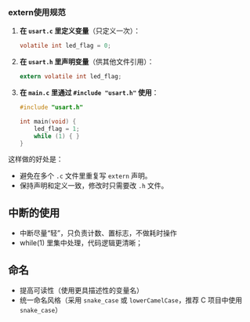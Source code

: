 ### extern使用规范

1. **在 `usart.c` 里定义变量**（只定义一次）：

   ```c
   volatile int led_flag = 0;
   ```

2. **在 `usart.h` 里声明变量**（供其他文件引用）：

   ```c
   extern volatile int led_flag;
   ```

3. **在 `main.c` 里通过 `#include "usart.h"` 使用**：

   ```c
   #include "usart.h"
   
   int main(void) {
       led_flag = 1;
       while (1) { }
   }
   ```

这样做的好处是：

- 避免在多个 `.c` 文件里重复写 `extern` 声明。
- 保持声明和定义一致，修改时只需要改 `.h` 文件。

## 中断的使用

- 中断尽量“轻”，只负责计数、置标志，不做耗时操作
- while(1) 里集中处理，代码逻辑更清晰；

## 命名

- 提高可读性（使用更具描述性的变量名）
- 统一命名风格（采用 `snake_case` 或 `lowerCamelCase`，推荐 C 项目中使用 `snake_case`）